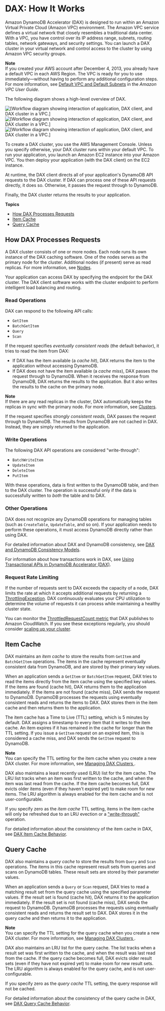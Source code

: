 # DAX: How It Works<a name="DAX.concepts"></a>

Amazon DynamoDB Accelerator \(DAX\) is designed to run within an Amazon Virtual Private Cloud \(Amazon VPC\) environment\. The Amazon VPC service defines a virtual network that closely resembles a traditional data center\. With a VPC, you have control over its IP address range, subnets, routing tables, network gateways, and security settings\. You can launch a DAX cluster in your virtual network and control access to the cluster by using Amazon VPC security groups\.

**Note**  
If you created your AWS account after December 4, 2013, you already have a default VPC in each AWS Region\. The VPC is ready for you to use immediately—without having to perform any additional configuration steps\.  
For more information, see [Default VPC and Default Subnets](https://docs.aws.amazon.com/vpc/latest/userguide/default-vpc.html) in the *Amazon VPC User Guide*\.

The following diagram shows a high\-level overview of DAX\.

![\[Workflow diagram showing interaction of application, DAX client, and DAX cluster in a VPC.\]](http://docs.aws.amazon.com/amazondynamodb/latest/developerguide/images/dax_high_level.png)![\[Workflow diagram showing interaction of application, DAX client, and DAX cluster in a VPC.\]](http://docs.aws.amazon.com/amazondynamodb/latest/developerguide/)![\[Workflow diagram showing interaction of application, DAX client, and DAX cluster in a VPC.\]](http://docs.aws.amazon.com/amazondynamodb/latest/developerguide/)

To create a DAX cluster, you use the AWS Management Console\. Unless you specify otherwise, your DAX cluster runs within your default VPC\. To run your application, you launch an Amazon EC2 instance into your Amazon VPC\. You then deploy your application \(with the DAX client\) on the EC2 instance\.

At runtime, the DAX client directs all of your application's DynamoDB API requests to the DAX cluster\. If DAX can process one of these API requests directly, it does so\. Otherwise, it passes the request through to DynamoDB\. 

Finally, the DAX cluster returns the results to your application\.

**Topics**
+ [How DAX Processes Requests](#DAX.concepts.request-processing)
+ [Item Cache](#DAX.concepts.item-cache)
+ [Query Cache](#DAX.concepts.query-cache)

## How DAX Processes Requests<a name="DAX.concepts.request-processing"></a>

A DAX cluster consists of one or more nodes\. Each node runs its own instance of the DAX caching software\. One of the nodes serves as the primary node for the cluster\. Additional nodes \(if present\) serve as read replicas\. For more information, see [Nodes](DAX.concepts.cluster.md#DAX.concepts.nodes)\.

Your application can access DAX by specifying the endpoint for the DAX cluster\. The DAX client software works with the cluster endpoint to perform intelligent load balancing and routing\.

### Read Operations<a name="DAX.concepts.request-processing-read"></a>

DAX can respond to the following API calls:
+ `GetItem`
+ `BatchGetItem`
+ `Query`
+ `Scan`

If the request specifies *eventually consistent reads* \(the default behavior\), it tries to read the item from DAX:
+ If DAX has the item available \(a *cache hit*\), DAX returns the item to the application without accessing DynamoDB\.
+ If DAX does not have the item available \(a *cache miss*\), DAX passes the request through to DynamoDB\. When it receives the response from DynamoDB, DAX returns the results to the application\. But it also writes the results to the cache on the primary node\.

**Note**  
If there are any read replicas in the cluster, DAX automatically keeps the replicas in sync with the primary node\. For more information, see [Clusters](DAX.concepts.cluster.md#DAX.concepts.clusters)\.

If the request specifies *strongly consistent reads*, DAX passes the request through to DynamoDB\. The results from DynamoDB are not cached in DAX\. Instead, they are simply returned to the application\.

### Write Operations<a name="DAX.concepts.request-processing-write"></a>

The following DAX API operations are considered "write\-through":
+ `BatchWriteItem`
+ `UpdateItem`
+ `DeleteItem`
+ `PutItem`

With these operations, data is first written to the DynamoDB table, and then to the DAX cluster\. The operation is successful only if the data is successfully written to *both* the table and to DAX\.

### Other Operations<a name="DAX.concepts.request-processing-other"></a>

DAX does not recognize any DynamoDB operations for managing tables \(such as `CreateTable`, `UpdateTable`, and so on\)\. If your application needs to perform these operations, it must access DynamoDB directly rather than using DAX\.

For detailed information about DAX and DynamoDB consistency, see [DAX and DynamoDB Consistency Models](DAX.consistency.md)\.

For information about how transactions work in DAX, see [Using Transactional APIs in DynamoDB Accelerator \(DAX\)](transaction-apis.md#transaction-apis-dax)\.

### Request Rate Limiting<a name="DAX.concepts.request-processing-throttling"></a>

If the number of requests sent to DAX exceeds the capacity of a node, DAX limits the rate at which it accepts additional requests by returning a [ThrottlingException](https://docs.aws.amazon.com/amazondynamodb/latest/APIReference/CommonErrors.html#CommonErrors-ThrottlingException)\. DAX continuously evaluates your CPU utilization to determine the volume of requests it can process while maintaining a healthy cluster state\.

You can monitor the [ThrottledRequestCount metric](dax-metrics-dimensions-dax.md) that DAX publishes to Amazon CloudWatch\. If you see these exceptions regularly, you should consider [scaling up your cluster](DAX.cluster-management.md#DAX.cluster-management.scaling)\.

## Item Cache<a name="DAX.concepts.item-cache"></a>

DAX maintains an *item cache* to store the results from `GetItem` and `BatchGetItem` operations\. The items in the cache represent eventually consistent data from DynamoDB, and are stored by their primary key values\.

When an application sends a `GetItem` or `BatchGetItem` request, DAX tries to read the items directly from the item cache using the specified key values\. If the items are found \(cache hit\), DAX returns them to the application immediately\. If the items are not found \(cache miss\), DAX sends the request to DynamoDB\. DynamoDB processes the requests using eventually consistent reads and returns the items to DAX\. DAX stores them in the item cache and then returns them to the application\.

The item cache has a Time to Live \(TTL\) setting, which is 5 minutes by default\. DAX assigns a timestamp to every item that it writes to the item cache\. An item expires if it has remained in the cache for longer than the TTL setting\. If you issue a `GetItem` request on an expired item, this is considered a cache miss, and DAX sends the `GetItem` request to DynamoDB\.

**Note**  
You can specify the TTL setting for the item cache when you create a new DAX cluster\. For more information, see [Managing DAX Clusters ](DAX.cluster-management.md)\.

DAX also maintains a least recently used \(LRU\) list for the item cache\. The LRU list tracks when an item was first written to the cache, and when the item was last read from the cache\. If the item cache becomes full, DAX evicts older items \(even if they haven't expired yet\) to make room for new items\. The LRU algorithm is always enabled for the item cache and is not user\-configurable\.

If you specify zero as the *item cache* TTL setting, items in the item cache will only be refreshed due to an LRU evection or a [ "write\-through"](https://docs.aws.amazon.com/amazondynamodb/latest/developerguide/DAX.concepts.html#DAX.concepts.request-processing-write) operation\.

For detailed information about the consistency of the item cache in DAX, see [DAX Item Cache Behavior](DAX.consistency.md#DAX.consistency.item-cache)\.

## Query Cache<a name="DAX.concepts.query-cache"></a>

DAX also maintains a *query cache* to store the results from `Query` and `Scan` operations\. The items in this cache represent result sets from queries and scans on DynamoDB tables\. These result sets are stored by their parameter values\.

When an application sends a `Query` or `Scan` request, DAX tries to read a matching result set from the query cache using the specified parameter values\. If the result set is found \(cache hit\), DAX returns it to the application immediately\. If the result set is not found \(cache miss\), DAX sends the request to DynamoDB\. DynamoDB processes the requests using eventually consistent reads and returns the result set to DAX\. DAX stores it in the query cache and then returns it to the application\.

**Note**  
You can specify the TTL setting for the query cache when you create a new DAX cluster\. For more information, see [Managing DAX Clusters ](DAX.cluster-management.md)\.

DAX also maintains an LRU list for the query cache\. The list tracks when a result set was first written to the cache, and when the result was last read from the cache\. If the query cache becomes full, DAX evicts older result sets \(even if they have not expired yet\) to make room for new result sets\. The LRU algorithm is always enabled for the query cache, and is not user\-configurable\.

If you specify zero as the *query cache* TTL setting, the query response will not be cached\.

For detailed information about the consistency of the query cache in DAX, see [DAX Query Cache Behavior](DAX.consistency.md#DAX.consistency.query-cache)\.
